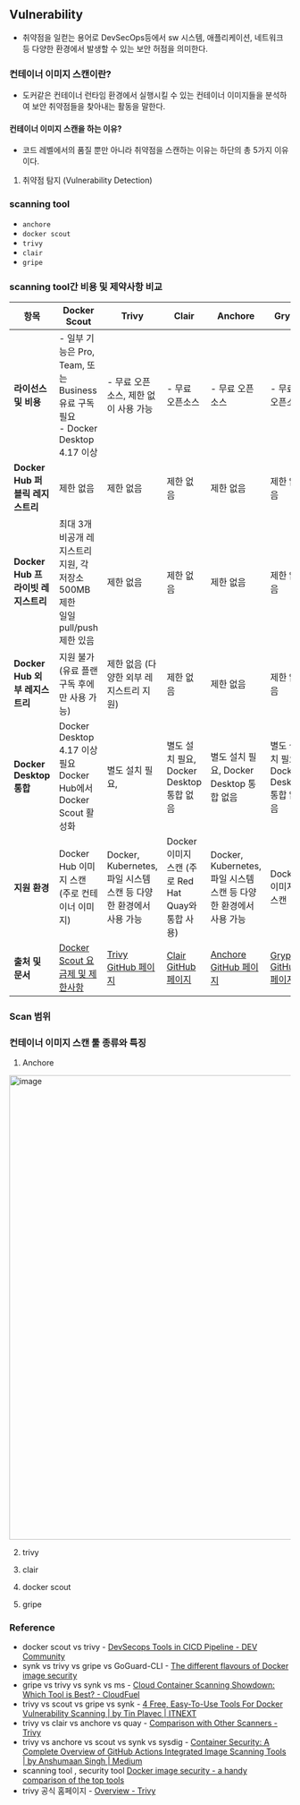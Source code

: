 ## Vulnerability
- 취약점을 일컫는 용어로 DevSecOps등에서 sw 시스템, 애플리케이션, 네트워크 등 다양한 환경에서 발생할 수 있는 보안 허점을 의미한다.

### 컨테이너 이미지 스캔이란?
- 도커같은 컨테이너 런타임 환경에서 실행시킬 수 있는 컨테이너 이미지들을 분석하여 보안 취약점들을 찾아내는 활동을 말한다.

#### 컨테이너 이미지 스캔을 하는 이유?
- 코드 레벨에서의 품질 뿐만 아니라 취약점을 스캔하는 이유는 하단의 총 5가지 이유이다.

1. 취약점 탐지 (Vulnerability Detection)

### scanning tool 
- `anchore`
- `docker scout`
- `trivy`
- `clair`
- `gripe`

### scanning tool간 비용 및 제약사항 비교

| 항목                        | **Docker Scout**                                                          | **Trivy**                                                 | **Clair**                                         | **Anchore**                                                     | **Grype**                                            | **Syft**                                           | **Snyk**                         |
| ------------------------- | ------------------------------------------------------------------------- | --------------------------------------------------------- | ------------------------------------------------- | --------------------------------------------------------------- | ---------------------------------------------------- | -------------------------------------------------- | -------------------------------- |
| **라이선스 및 비용**             | - 일부 기능은 Pro, Team, 또는 Business 유료 구독 필요  <br>- Docker Desktop 4.17 이상    | - 무료 오픈소스, 제한 없이 사용 가능                                    | - 무료 오픈소스                                         | - 무료 오픈소스                                                       | - 무료 오픈소스                                            | - 무료 오픈소스                                          | - 일부 기능은 유료                      |
| **Docker Hub 퍼블릭 레지스트리**  | 제한 없음                                                                     | 제한 없음                                                     | 제한 없음                                             | 제한 없음                                                           | 제한 없음                                                | 제한 없음                                              | 제한 없음                            |
| **Docker Hub 프라이빗 레지스트리** | 최대 3개 비공개 레지스트리 지원, 각 저장소 500MB 제한  <br>일일 pull/push 제한 있음                | 제한 없음                                                     | 제한 없음                                             | 제한 없음                                                           | 제한 없음                                                | 제한 없음                                              | 제한 없음                            |
| **Docker Hub 외부 레지스트리**   | 지원 불가 (유료 플랜 구독 후에만 사용 가능)                                                | 제한 없음 (다양한 외부 레지스트리 지원)                                   | 제한 없음                                             | 제한 없음                                                           | 제한 없음                                                | 제한 없음                                              | 제한 없음                            |
| **Docker Desktop 통합**     | Docker Desktop 4.17 이상 필요  <br>Docker Hub에서 Docker Scout 활성화              | 별도 설치 필요,                                                 | 별도 설치 필요, Docker Desktop 통합 없음                    | 별도 설치 필요, Docker Desktop 통합 없음                                  | 별도 설치 필요, Docker Desktop 통합 없음                       | 별도 설치 필요, Docker Desktop 통합 없음                     | 별도 설치 필요, Docker Desktop 통합 없음   |
| **지원 환경**                 | Docker Hub 이미지 스캔 (주로 컨테이너 이미지)                                           | Docker, Kubernetes, 파일 시스템 스캔 등 다양한 환경에서 사용 가능            | Docker 이미지 스캔 (주로 Red Hat Quay와 통합 사용)            | Docker, Kubernetes, 파일 시스템 스캔 등 다양한 환경에서 사용 가능                  | Docker 이미지 스캔                                        | Docker 이미지 스캔 및 SBOM 생성                            | Docker 이미지 스캔 및 다양한 환경에서 사용 가능   |
| **출처 및 문서**               | [Docker Scout 요금제 및 제한사항](https://docs.docker.com/billing/scout-billing/) | [Trivy GitHub 페이지](https://github.com/aquasecurity/trivy) | [Clair GitHub 페이지](https://github.com/quay/clair) | [Anchore GitHub 페이지](https://github.com/anchore/anchore-engine) | [Grype GitHub 페이지](https://github.com/anchore/grype) | [Syft GitHub 페이지](https://github.com/anchore/syft) | [Snyk 공식 웹사이트](https://snyk.io/) |

### Scan 범위

### 컨테이너 이미지 스캔 툴 종류와 특징

1. Anchore
<img width="830" alt="image" src="https://user-images.githubusercontent.com/98382954/217847641-2dddb21e-be07-4485-b629-e580817bd0a5.png">

2. trivy

3. clair

4. docker scout

5. gripe

### Reference
- docker scout vs trivy - [DevSecops Tools in CICD Pipeline - DEV Community](https://dev.to/akhil_mittal/devsecops-tools-in-cicd-pipeline-375p)
- synk vs trivy vs gripe vs GoGuard-CLI - [The different flavours of Docker image security](https://www.coguard.io/post/docker-security-snyk-grype-trivy-coguard)
- gripe vs trivy vs synk vs ms - [Cloud Container Scanning Showdown: Which Tool is Best? - CloudFuel](https://cloudfuel.eu/blog/cloud-container-scanning-showdown-which-tool-is-best/)
- trivy vs scout vs gripe vs synk - [4 Free, Easy-To-Use Tools For Docker Vulnerability Scanning | by Tin Plavec | ITNEXT](https://itnext.io/4-free-easy-to-use-tools-for-docker-vulnerability-scanning-bb73342c0faa)
- trivy vs clair vs anchore vs quay - [Comparison with Other Scanners - Trivy](https://aquasecurity.github.io/trivy/v0.17.2/comparison/)
- trivy vs anchore vs  scout vs synk vs sysdig - [Container Security: A Complete Overview of GitHub Actions Integrated Image Scanning Tools | by Anshumaan Singh | Medium](https://medium.com/@anshumaansingh10jan/container-security-a-complete-overview-of-github-actions-integrated-image-scanning-tools-832e6406ec23)
- scanning tool , security tool [Docker image security - a handy comparison of the top tools](https://10clouds.com/blog/devops/docker-image-security-a-handy-comparison-of-the-top-tools/)
- trivy 공식 홈페이지 - [Overview - Trivy](https://aquasecurity.github.io/trivy/v0.57/docs/)